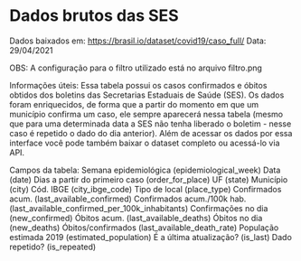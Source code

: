 # Dados brutos das SES

Dados baixados em: https://brasil.io/dataset/covid19/caso_full/
Data: 29/04/2021

OBS: A configuração para o filtro utilizado está no arquivo filtro.png

Informações úteis:
Essa tabela possui os casos confirmados e óbitos obtidos dos boletins das Secretarias Estaduais de Saúde (SES). Os dados foram enriquecidos, de forma que a partir do momento em que um município confirma um caso, ele sempre aparecerá nessa tabela (mesmo que para uma determinada data a SES não tenha liberado o boletim - nesse caso é repetido o dado do dia anterior).
Além de acessar os dados por essa interface você pode também baixar o dataset completo ou acessá-lo via API.

Campos da tabela:
Semana epidemiológica (epidemiological_week)
Data (date)
Dias a partir do primeiro caso (order_for_place)
UF (state)
Município (city)
Cód. IBGE (city_ibge_code)
Tipo de local (place_type)
Confirmados acum. (last_available_confirmed)
Confirmados acum./100k hab. (last_available_confirmed_per_100k_inhabitants)
Confirmações no dia (new_confirmed)
Óbitos acum. (last_available_deaths)
Óbitos no dia (new_deaths)
Óbitos/confirmados (last_available_death_rate)
População estimada 2019 (estimated_population)
É a última atualização? (is_last)
Dado repetido? (is_repeated)


